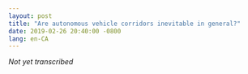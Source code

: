 ```yaml
---
layout: post
title: "Are autonomous vehicle corridors inevitable in general?"
date: 2019-02-26 20:40:00 -0800
lang: en-CA
---
```


_Not yet transcribed_
